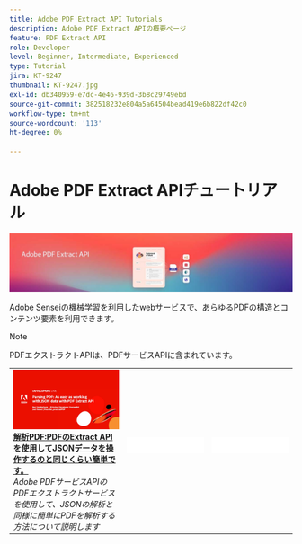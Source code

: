 ```yaml
---
title: Adobe PDF Extract API Tutorials
description: Adobe PDF Extract APIの概要ページ
feature: PDF Extract API
role: Developer
level: Beginner, Intermediate, Experienced
type: Tutorial
jira: KT-9247
thumbnail: KT-9247.jpg
exl-id: db340959-e7dc-4e46-939d-3b8c29749ebd
source-git-commit: 382518232e804a5a64504bead419e6b822df42c0
workflow-type: tm+mt
source-wordcount: '113'
ht-degree: 0%

---
```


# Adobe PDF Extract APIチュートリアル

![PDF埋め込みAPIバナー](../assets/pdfextracthero.jpg)

Adobe Senseiの機械学習を利用したwebサービスで、あらゆるPDFの構造とコンテンツ要素を利用できます。

>[!NOTE]
>
>PDFエクストラクトAPIは、PDFサービスAPIに含まれています。

<table style="table-layout:fixed">
<tr>
 <td>
   <a href="https://experienceleague.adobe.com/docs/adobe-developers-live-events/events/2021/oct2021/parsing-pdf.html">
      <img alt="解析PDF:PDFのExtract APIを使用してJSONデータを操作するのと同じくらい簡単です。" src="assets/ParsingPDF_1280.png" />
   </a>
    <div>
   <a href="https://experienceleague.adobe.com/docs/adobe-developers-live-events/events/2021/oct2021/parsing-pdf.html"><strong>解析PDF:PDFのExtract APIを使用してJSONデータを操作するのと同じくらい簡単です。</strong></a>
    </div>
    <em>Adobe PDFサービスAPIのPDFエクストラクトサービスを使用して、JSONの解析と同様に簡単にPDFを解析する方法について説明します</em>
    <br>
  </td>
  <td>
    <img alt="スペーサー" src="../assets/WhiteBanner_Placeholder.png" />
    <div>
    <br>
  </td>
  <td>
    <img alt="スペーサー" src="../assets/WhiteBanner_Placeholder.png" />
    <div>
    <br>
  </td>
</tr>
</table>
